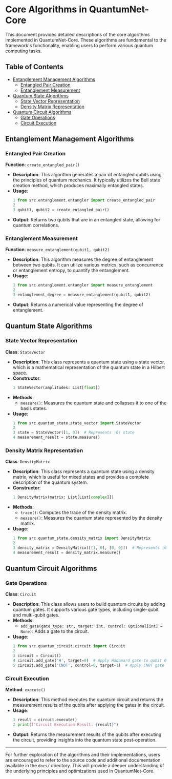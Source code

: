 # Core Algorithms in QuantumNet-Core

This document provides detailed descriptions of the core algorithms implemented in QuantumNet-Core. These algorithms are fundamental to the framework's functionality, enabling users to perform various quantum computing tasks.

## Table of Contents

- [Entanglement Management Algorithms](#entanglement-management-algorithms)
  - [Entangled Pair Creation](#entangled-pair-creation)
  - [Entanglement Measurement](#entanglement-measurement)
- [Quantum State Algorithms](#quantum-state-algorithms)
  - [State Vector Representation](#state-vector-representation)
  - [Density Matrix Representation](#density-matrix-representation)
- [Quantum Circuit Algorithms](#quantum-circuit-algorithms)
  - [Gate Operations](#gate-operations)
  - [Circuit Execution](#circuit-execution)

## Entanglement Management Algorithms

### Entangled Pair Creation

**Function**: `create_entangled_pair()`

- **Description**: This algorithm generates a pair of entangled qubits using the principles of quantum mechanics. It typically utilizes the Bell state creation method, which produces maximally entangled states.
- **Usage**:
  ```python
  1 from src.entanglement.entangler import create_entangled_pair
  2 
  3 qubit1, qubit2 = create_entangled_pair()
  ```
- **Output**: Returns two qubits that are in an entangled state, allowing for quantum correlations.

### Entanglement Measurement

**Function**: `measure_entanglement(qubit1, qubit2)`

- **Description**: This algorithm measures the degree of entanglement between two qubits. It can utilize various metrics, such as concurrence or entanglement entropy, to quantify the entanglement.
- **Usage**:
  ```python
  1 from src.entanglement.entangler import measure_entanglement
  2 
  3 entanglement_degree = measure_entanglement(qubit1, qubit2)
  ```
- **Output**: Returns a numerical value representing the degree of entanglement.

## Quantum State Algorithms

### State Vector Representation

**Class**: `StateVector`

- **Description**: This class represents a quantum state using a state vector, which is a mathematical representation of the quantum state in a Hilbert space.
- **Constructor**: 
  ```python
  1 StateVector(amplitudes: List[float])
  ```
- **Methods**:
  - `measure()`: Measures the quantum state and collapses it to one of the basis states.
- **Usage**:
  ```python
  1 from src.quantum_state.state_vector import StateVector
  2 
  3 state = StateVector([1, 0])  # Represents |0⟩ state
  4 measurement_result = state.measure()
  ```

### Density Matrix Representation

**Class**: `DensityMatrix`

- **Description**: This class represents a quantum state using a density matrix, which is useful for mixed states and provides a complete description of the quantum system.
- **Constructor**: 
  ```python
  1 DensityMatrix(matrix: List[List[complex]])
  ```
- **Methods**:
  - `trace()`: Computes the trace of the density matrix.
  - `measure()`: Measures the quantum state represented by the density matrix.
- **Usage**:
  ```python
  1 from src.quantum_state.density_matrix import DensityMatrix
  2 
  3 density_matrix = DensityMatrix([[1, 0], [0, 0]])  # Represents |0⟩ state
  4 measurement_result = density_matrix.measure()
  ```

## Quantum Circuit Algorithms

### Gate Operations

**Class**: `Circuit`

- **Description**: This class allows users to build quantum circuits by adding quantum gates. It supports various gate types, including single-qubit and multi-qubit gates.
- **Methods**:
  - `add_gate(gate_type: str, target: int, control: Optional[int] = None)`: Adds a gate to the circuit.
- **Usage**:
  ```python
  1 from src.quantum_circuit.circuit import Circuit
  2 
  3 circuit = Circuit()
  4 circuit.add_gate('H', target=0)  # Apply Hadamard gate to qubit 0
  5 circuit.add_gate('CNOT', control=0, target=1)  # Apply CNOT gate
  ```

### Circuit Execution

**Method**: `execute()`

- **Description**: This method executes the quantum circuit and returns the measurement results of the qubits after applying the gates in the circuit.
- **Usage**:
  ```python
  1 result = circuit.execute()
  2 print(f"Circuit Execution Result: {result}")
  ```
- **Output**: Returns the measurement results of the qubits after executing the circuit, providing insights into the quantum state post-operation.

---

For further exploration of the algorithms and their implementations, users are encouraged to refer to the source code and additional documentation available in the `docs/` directory. This will provide a deeper understanding of the underlying principles and optimizations used in QuantumNet-Core.
